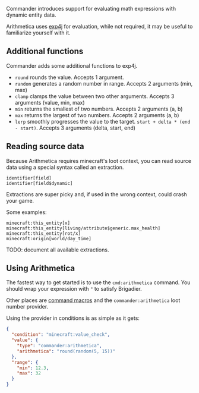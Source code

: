 Commander introduces support for evaluating math expressions with dynamic entity data.

Arithmetica uses [exp4j](https://www.objecthunter.net/exp4j/index.html) for evaluation, while not required, it may be useful to familiarize yourself with it.

## Additional functions

Commander adds some additional functions to exp4j.

- `round` rounds the value. Accepts 1 argument.
- `random` generates a random number in range. Accepts 2 arguments (min, max)
- `clamp` clamps the value between two other arguments. Accepts 3 arguments (value, min, max) 
- `min` returns the smallest of two numbers. Accepts 2 arguments (a, b) 
- `max` returns the largest of two numbers. Accepts 2 arguments (a, b) 
- `lerp` smoothly progresses the value to the target. `start + delta * (end - start)`. Accepts 3 arguments (delta, start, end)

## Reading source data

Because Arithmetica requires minecraft's loot context, you can read source data using a special syntax called an extraction.
```
identifier[field]
identifier[field$dynamic]
```
Extractions are super picky and, if used in the wrong context, could crash your game.

Some examples:
```
minecraft:this_entity[x]
minecraft:this_entity[living/attribute$generic.max_health]
minecraft:this_entity[rot/x]
minecraft:origin[world/day_time]
```

TODO: document all available extractions.

## Using Arithmetica

The fastest way to get started is to use the `cmd:arithmetica` command. You should wrap your expression with `"` to satisfy Brigadier.

Other places are [command macros](Commands#command-macros) and the `commander:arithmetica` loot number provider.

Using the provider in conditions is as simple as it gets:

```json
{
  "condition": "minecraft:value_check",
  "value": {
    "type": "commander:arithmetica",
    "arithmetica": "round(random(5, 15))"
  },
  "range": {
    "min": 12.3,
    "max": 32
  }
}
```